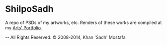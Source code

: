ShilpoSadh
==========

A repo of PSDs of my artworks, etc. Renders of these works are compiled at
my [Arts' Portfolio](http://wp.nafSadh.com/portfolio).

--
All Rights Reserved. 
&copy; 2008-2014, Khan 'Sadh' Mostafa



